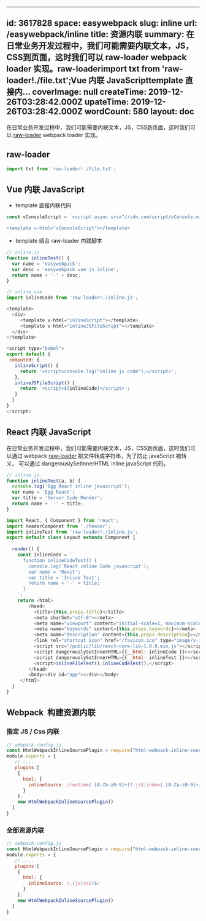
---
id: 3617828
space: easywebpack
slug: inline
url: /easywebpack/inline
title: 资源内联
summary: 在日常业务开发过程中，我们可能需要内联文本，JS，CSS到页面，这时我们可以 raw-loader webpack loader 实现。raw-loaderimport txt from 'raw-loader!./file.txt';Vue 内联 JavaScripttemplate 直接内...
coverImage: null
createTime: 2019-12-26T03:28:42.000Z 
upateTime: 2019-12-26T03:28:42.000Z
wordCount: 580
layout: doc
---

在日常业务开发过程中，我们可能需要内联文本，JS，CSS到页面，这时我们可以 [raw-loader](https://github.com/webpack-contrib/raw-loader) webpack loader 实现。


## raw-loader

```javascript
import txt from 'raw-loader!./file.txt';
```



## Vue 内联 JavaScript

- template 直接内联代码

```javascript
const vConsoleScript = `<script async src="//cdn.com/script/vConsole.min.js"></script>';  

<template v-html="vConsoleScript"></template>
```

- template 结合 raw-loader 内联脚本

```javascript
// inline.js
function inlineTest() {
  var name = 'easywebpack';
  var desc = 'easywebpack vue js inline';
  return name + '-' + desc;
}

// inline.vue
import inlineCode from 'raw-loader!./inline.js';

<template>
  <div>
     <template v-html="inlineScript"></template>
  	 <template v-html="inlineJSFileScript"></template>
  </div>
</template>

<script type="babel">
export default {
 computed: {
   inlineScript() {
     return '<script>console.log("inline js code");</script>';
   },
   inlineJSFileScript() {
     return `<script>${inlineCode}</script>`;
   }
  }
}
</script>
```



## React 内联 JavaScript

在日常业务开发过程中，我们可能需要内联文本，JS，CSS到页面，这时我们可以通过 webpack [raw-loader](https://github.com/webpack-contrib/raw-loader) 把文件转成字符串，为了防止 javaScript 被转义， 可以通过 dangerouslySetInnerHTML inline javaScript 代码。


```javascript
// inline.js
function inlineTest(a, b) {
  console.log('Egg React inline javascript');
  var name = 'Egg React';
  var title = 'Server Side Render';
  return name + '-' + title;
}

import React, { Component } from 'react';
import HeaderComponet from './header';
import inlineTest from 'raw-loader!./inline.js';
export default class Layout extends Component {
  
  render() {
    const inlineCode = `
      function inlineCodeTest() {
        console.log('React inline Code javascript');
        var name = 'React';
        var title = 'Inline Test';
        return name + '-' + title;
      }
    `;
    return <html>
        <head>
          <title>{this.props.title}</title>
          <meta charSet="utf-8"></meta>
          <meta name="viewport" content="initial-scale=1, maximum-scale=1, user-scalable=no, minimal-ui"></meta>
          <meta name="keywords" content={this.props.keywords}></meta>
          <meta name="description" content={this.props.description}></meta>
          <link rel="shortcut icon" href="/favicon.ico" type="image/x-icon"></link>
          <script src="/public/lib/react-core-lib-1.0.0.min.js"></script>
          <script dangerouslySetInnerHTML={{__html: inlineCode }}></script>
          <script dangerouslySetInnerHTML={{__html: inlineTest }}></script>
          <script>inlineFileTest();inlineCodeTest();</script>
        </head>
        <body><div id="app"></div></body>
     </html>
  }
}
```



## Webpack  构建资源内联



### 指定 JS / Css 内联

```javascript
// webpack.config.js
const HtmlWebpackInlineSourcePlugin = require("html-webpack-inline-source-plugin");
module.exports = {
   // ....
   plugins:[
    {
      html: {
        inlineSource: /runtime(.[A-Za-z0-9]+)?.js$|index(.[A-Za-z0-9]+)?.css$/
      }
    },
    new HtmlWebpackInlineSourcePlugin()
  ]
}
```



### 全部资源内联

```javascript
// webpack.config.js
const HtmlWebpackInlineSourcePlugin = require("html-webpack-inline-source-plugin");
module.exports = {
   // ....
   plugins:[
    {
      html: {
        inlineSource: /.(js|css)$/
      }
    },
    new HtmlWebpackInlineSourcePlugin()
  ]
}
```


  
